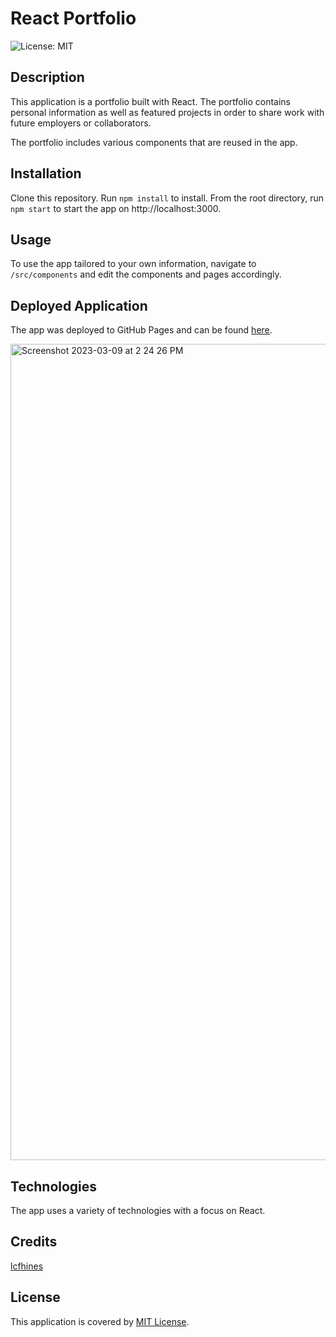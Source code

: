 # React Portfolio

![License: MIT](https://img.shields.io/badge/License-MIT-yellow.svg)

## Description

This application is a portfolio built with React. The portfolio contains personal information as well as featured projects in order to share work with future employers or collaborators. 

The portfolio includes various components that are reused in the app. 

## Installation

Clone this repository. Run ```npm install``` to install. From the root directory, run ```npm start``` to start the app on http://localhost:3000.

## Usage

To use the app tailored to your own information, navigate to ```/src/components``` and edit the components and pages accordingly.

## Deployed Application

The app was deployed to GitHub Pages and can be found [here](https://lcfhines.github.io/laura-fitzgerald-portfolio/).  


<img width="1306" alt="Screenshot 2023-03-09 at 2 24 26 PM" src="https://user-images.githubusercontent.com/113798073/224132837-3e198ead-6e9c-466a-8feb-1b4ac010f70b.png">


## Technologies

The app uses a variety of technologies with a focus on React.


## Credits

[lcfhines](https://github.com/lcfhines)

## License

This application is covered by [MIT License](https://choosealicense.com/licenses/mit/).
